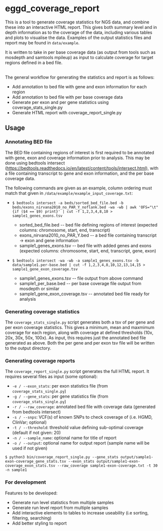 # eggd_coverage_report

This is a tool to generate coverage statistics for NGS data, and combine these into an  interactive HTML report. This gives both summary level and in depth information as to the coverage of the data, including various tables and plots to visualise the data. Examples of the output statistics files and report may be found in `data/example`.<br>

It is written to take in per base coverage data (as output from tools such as mosdepth and samtools mpileup) as input to calculate coverage for target regions defined in a bed file. <br></br>

The general workflow for generating the statistics and report is as follows: <br>
- Add annotation to bed file with gene and exon information for each region
- Add annotation to bed file with per base coverage data
- Generate per exon and per gene statistics using coverage_stats_single.py
- Generate HTML report with coverage_report_single.py

## Usage

### Annotating BED file
The BED file containing regions of interest is first required to be annotated with gene, exon and coverage information prior to analysis. This may be done using bedtools intersect (https://bedtools.readthedocs.io/en/latest/content/tools/intersect.html), with a file containing transcript to gene and exon information, and the per base coverage data. <br>

The following commands are given as an example, column ordering must match that given in `/data/example/example_input_coverage.txt`: <br>

- ```$ bedtools intersect -a beds/sorted_bed_file.bed -b beds/exons_nirvana2010_no_PAR_Y_noflank.bed -wa -wb | awk 'OFS="\t" {if ($4 == $9) print}' | cut -f 1,2,3,4,8,10 > sample1_genes_exons.tsv```
    - sorted_bed_file.bed -- bed file defining regions of interest (expected columns: chromosome, start, end, transcript)
    - exons_nirvana2010_no_PAR_Y.bed -- a bed file containing transcript -> exon and gene information
    - sample1_genes_exons.tsv -- bed file with added genes and exons (expected columns: chromosome, start, end, transcript, gene, exon)

- ```$ bedtools intersect -wa -wb -a sample1_genes_exons.tsv -b data/sample1.per-base.bed | cut -f 1,2,3,4,8,10,12,13,14,15 > sample1_gene_exon_coverage.tsv```
    - sample1_genes_exons.tsv -- file output from above command
    - sample1_per_base.bed -- per base coverage file output from mosdepth or similar
    - sample1_gene_exon_coverage.tsv -- annotated bed file ready for analysis

### Generating coverage statistics
The `coverage_stats_single.py` script generates both a tsv of per gene and per exon coverage statistics. This gives a minimum, mean and maxmimum coverage for each region, along with coverage at defined thresholds (10x, 20x, 30x, 50x, 100x). As input, this requires just the annotated bed file generated as above. Both the per gene and per exon tsv file will be written to the output directory.

### Generating coverage reports
The `coverage_report_single.py` script generates the full HTML report. It requires several files as input (some optional):

- `-e / --exon_stats`: per exon statistics file (from `coverage_stats_single.py`)
- `-g / --gene_stats`: per gene statistics file (from `coverage_stats_single.py`)
- `-r / --raw_coverage`: annotated bed file with coverage data (generated from bedtools intersect)
- `-s / --snps`: VCF(s) of known SNPs to check coverage of (i.e. HGMD, ClinVar; optional)
- `-t / --threshold`: threshold value defining sub-optimal coverage (default if not given: 20)
- `-n / --sample_name`: optional name for title of report
- `-o / --output`: optional name for output report (sample name will be used if not given)

```$ python3 bin/coverage_report_single.py --gene_stats output/sample1-exon-coverage_gene_stats.tsv --exon_stats output/sample1-exon-coverage_exon_stats.tsv --raw_coverage sample1-exon-coverage.txt -t 30 -n sample1```

### For development
Features to be developed:
- Generate run level statistics from multiple samples
- Generate run level report from multiple samples
- Add interactive elements to tables to increase useability (i.e sorting, filtering, searching)
- Add better styling to report




